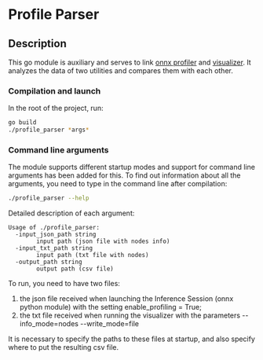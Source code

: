 # Profile Parser

## Description
This go module is auxiliary and serves to link [onnx profiler](https://onnxruntime.ai/docs/performance/tune-performance.html) and [visualizer](https://github.com/XellarReps/visualizer). 
It analyzes the data of two utilities and compares them with each other.

### Compilation and launch

In the root of the project, run:

```bash
go build
./profile_parser *args*
```

### Command line arguments
The module supports different startup modes and support for command line arguments has been added for this.
To find out information about all the arguments, you need to type in the command line after compilation:
```bash
./profile_parser --help
```

Detailed description of each argument:
```text
Usage of ./profile_parser:
  -input_json_path string
        input path (json file with nodes info)
  -input_txt_path string
        input path (txt file with nodes)
  -output_path string
        output path (csv file)
```

To run, you need to have two files:
1) the json file received when launching the Inference Session (onnx python module) with the setting enable_profiling = True;
2) the txt file received when running the visualizer with the parameters --info_mode=nodes --write_mode=file

It is necessary to specify the paths to these files at startup, and also specify where to put the resulting csv file.